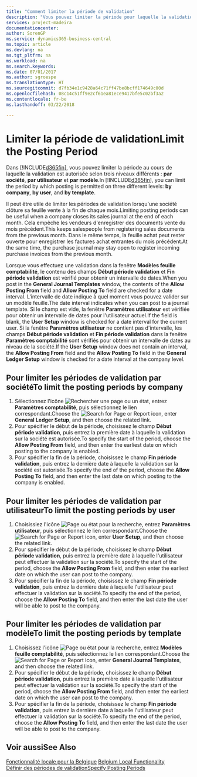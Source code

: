 ```yaml
---
title: "Comment limiter la période de validation"
description: "Vous pouvez limiter la période pour laquelle la validation est autorisée à trois niveaux différents : **Société**, **Utilisateur** et **Modèle**."
services: project-madeira
documentationcenter: 
author: SorenGP
ms.service: dynamics365-business-central
ms.topic: article
ms.devlang: na
ms.tgt_pltfrm: na
ms.workload: na
ms.search.keywords: 
ms.date: 07/01/2017
ms.author: sgroespe
ms.translationtype: HT
ms.sourcegitcommit: d7fb34e1c9428a64c71ff47be8bcff174649c00d
ms.openlocfilehash: 08c14c51ff9e2cf61ea81ece9417bfe5c02bf3a2
ms.contentlocale: fr-be
ms.lasthandoff: 03/22/2018

---
```

# <a name="limit-the-posting-period"></a><span data-ttu-id="91fd6-103">Limiter la période de validation</span><span class="sxs-lookup"><span data-stu-id="91fd6-103">Limit the Posting Period</span></span>
<span data-ttu-id="91fd6-104">Dans [!INCLUDE[d365fin](../../includes/d365fin_md.md)], vous pouvez limiter la période au cours de laquelle la validation est autorisée selon trois niveaux différents : **par société**, **par utilisateur** et **par modèle**.</span><span class="sxs-lookup"><span data-stu-id="91fd6-104">In [!INCLUDE[d365fin](../../includes/d365fin_md.md)], you can limit the period by which posting is permitted on three different levels: **by company**, **by user**, and **by template**.</span></span>  

<span data-ttu-id="91fd6-105">Il peut être utile de limiter les périodes de validation lorsqu'une société clôture sa feuille vente à la fin de chaque mois.</span><span class="sxs-lookup"><span data-stu-id="91fd6-105">Limiting posting periods can be useful when a company closes its sales journal at the end of each month.</span></span> <span data-ttu-id="91fd6-106">Cela empêche les vendeurs d'enregistrer des documents vente du mois précédent.</span><span class="sxs-lookup"><span data-stu-id="91fd6-106">This keeps salespeople from registering sales documents from the previous month.</span></span> <span data-ttu-id="91fd6-107">Dans le même temps, la feuille achat peut rester ouverte pour enregistrer les factures achat entrantes du mois précédent.</span><span class="sxs-lookup"><span data-stu-id="91fd6-107">At the same time, the purchase journal may stay open to register incoming purchase invoices from the previous month.</span></span>  

<span data-ttu-id="91fd6-108">Lorsque vous effectuez une validation dans la fenêtre **Modèles feuille comptabilité**, le contenu des champs **Début période validation** et **Fin période validation** est vérifié pour obtenir un intervalle de dates.</span><span class="sxs-lookup"><span data-stu-id="91fd6-108">When you post in the **General Journal Templates** window, the contents of the **Allow Posting From** field and **Allow Posting To** field are checked for a date interval.</span></span> <span data-ttu-id="91fd6-109">L'intervalle de date indique à quel moment vous pouvez valider sur un modèle feuille.</span><span class="sxs-lookup"><span data-stu-id="91fd6-109">The date interval indicates when you can post to a journal template.</span></span> <span data-ttu-id="91fd6-110">Si le champ est vide, la fenêtre **Paramètres utilisateur** est vérifiée pour obtenir un intervalle de dates pour l'utilisateur actuel.</span><span class="sxs-lookup"><span data-stu-id="91fd6-110">If the field is blank, the **User Setup** window is checked for a date interval for the current user.</span></span> <span data-ttu-id="91fd6-111">Si la fenêtre **Paramètres utilisateur** ne contient pas d'intervalle, les champs **Début période validation** et **Fin période validation** dans la fenêtre **Paramètres comptabilité** sont vérifiés pour obtenir un intervalle de dates au niveau de la société.</span><span class="sxs-lookup"><span data-stu-id="91fd6-111">If the **User Setup** window does not contain an interval, the **Allow Posting From** field and the **Allow Posting To** field in the **General Ledger Setup** window is checked for a date interval at the company level.</span></span>  

## <a name="to-limit-the-posting-periods-by-company"></a><span data-ttu-id="91fd6-112">Pour limiter les périodes de validation par société</span><span class="sxs-lookup"><span data-stu-id="91fd6-112">To limit the posting periods by company</span></span>  

1.  <span data-ttu-id="91fd6-113">Sélectionnez l'icône ![Rechercher une page ou un état](../../media/ui-search/search_small.png "icône Rechercher une page ou un état"), entrez **Paramètres comptabilité**, puis sélectionnez le lien correspondant.</span><span class="sxs-lookup"><span data-stu-id="91fd6-113">Choose the ![Search for Page or Report](../../media/ui-search/search_small.png "Search for Page or Report icon") icon, enter **General Ledger Setup**, and then choose the related link.</span></span>  
2.  <span data-ttu-id="91fd6-114">Pour spécifier le début de la période, choisissez le champ **Début période validation**, puis entrez la première date à laquelle la validation sur la société est autorisée.</span><span class="sxs-lookup"><span data-stu-id="91fd6-114">To specify the start of the period, choose the **Allow Posting From** field, and then enter the earliest date on which posting to the company is enabled.</span></span>  
3.  <span data-ttu-id="91fd6-115">Pour spécifier la fin de la période, choisissez le champ **Fin période validation**, puis entrez la dernière date à laquelle la validation sur la société est autorisée.</span><span class="sxs-lookup"><span data-stu-id="91fd6-115">To specify the end of the period, choose the **Allow Posting To** field, and then enter the last date on which posting to the company is enabled.</span></span>  

## <a name="to-limit-the-posting-periods-by-user"></a><span data-ttu-id="91fd6-116">Pour limiter les périodes de validation par utilisateur</span><span class="sxs-lookup"><span data-stu-id="91fd6-116">To limit the posting periods by user</span></span>  

1.  <span data-ttu-id="91fd6-117">Choisissiez l'icône ![Page ou état pour la recherche](../../media/ui-search/search_small.png "icône Page ou état pour la recherche"), entrez **Paramètres utilisateur**, puis sélectionnez le lien correspondant.</span><span class="sxs-lookup"><span data-stu-id="91fd6-117">Choose the ![Search for Page or Report](../../media/ui-search/search_small.png "Search for Page or Report icon") icon, enter **User Setup**, and then choose the related link.</span></span>  
2.  <span data-ttu-id="91fd6-118">Pour spécifier le début de la période, choisissez le champ **Début période validation**, puis entrez la première date à laquelle l'utilisateur peut effectuer la validation sur la société.</span><span class="sxs-lookup"><span data-stu-id="91fd6-118">To specify the start of the period, choose the **Allow Posting From** field, and then enter the earliest date on which the user can post to the company.</span></span>  
3.  <span data-ttu-id="91fd6-119">Pour spécifier la fin de la période, choisissez le champ **Fin période validation**, puis entrez la dernière date à laquelle l'utilisateur peut effectuer la validation sur la société.</span><span class="sxs-lookup"><span data-stu-id="91fd6-119">To specify the end of the period, choose the **Allow Posting To** field, and then enter the last date the user will be able to post to the company.</span></span>  

## <a name="to-limit-the-posting-periods-by-template"></a><span data-ttu-id="91fd6-120">Pour limiter les périodes de validation par modèle</span><span class="sxs-lookup"><span data-stu-id="91fd6-120">To limit the posting periods by template</span></span>  

1.  <span data-ttu-id="91fd6-121">Choisissez l'icône ![Page ou état pour la recherche](../../media/ui-search/search_small.png "icône Page ou état pour la recherche"), entrez **Modèles feuille comptabilité**, puis sélectionnez le lien correspondant.</span><span class="sxs-lookup"><span data-stu-id="91fd6-121">Choose the ![Search for Page or Report](../../media/ui-search/search_small.png "Search for Page or Report icon") icon, enter **General Journal Templates**, and then choose the related link.</span></span>  
2.  <span data-ttu-id="91fd6-122">Pour spécifier le début de la période, choisissez le champ **Début période validation**, puis entrez la première date à laquelle l'utilisateur peut effectuer la validation sur la société.</span><span class="sxs-lookup"><span data-stu-id="91fd6-122">To specify the start of the period, choose the **Allow Posting From** field, and then enter the earliest date on which the user can post to the company.</span></span>  
3.  <span data-ttu-id="91fd6-123">Pour spécifier la fin de la période, choisissez le champ **Fin période validation**, puis entrez la dernière date à laquelle l'utilisateur peut effectuer la validation sur la société.</span><span class="sxs-lookup"><span data-stu-id="91fd6-123">To specify the end of the period, choose the **Allow Posting To** field, and then enter the last date the user will be able to post to the company.</span></span>  

## <a name="see-also"></a><span data-ttu-id="91fd6-124">Voir aussi</span><span class="sxs-lookup"><span data-stu-id="91fd6-124">See Also</span></span>  
 <span data-ttu-id="91fd6-125">[Fonctionnalité locale pour la Belgique](belgium-local-functionality.md) </span><span class="sxs-lookup"><span data-stu-id="91fd6-125">[Belgium Local Functionality](belgium-local-functionality.md) </span></span>  
 [<span data-ttu-id="91fd6-126">Définir des périodes de validation</span><span class="sxs-lookup"><span data-stu-id="91fd6-126">Specify Posting Periods</span></span>](../../finance-how-specify-posting-periods.md)

